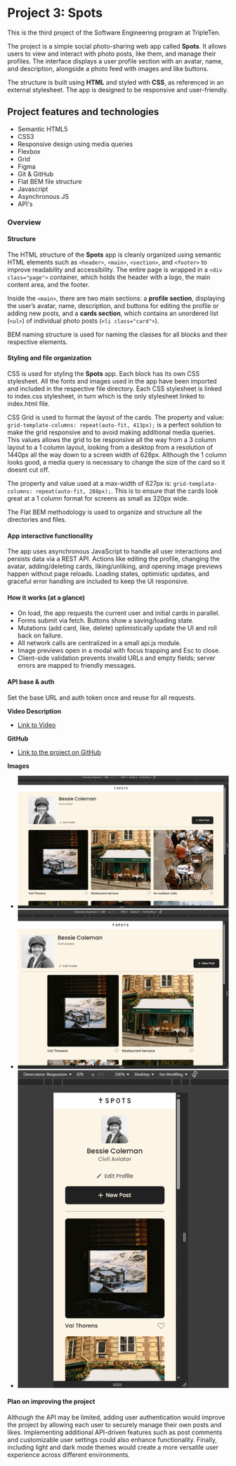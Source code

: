 # Project 3: Spots

This is the third project of the Software Engineering program at TripleTen.

The project is a simple social photo-sharing web app called **Spots**. It allows users to view and interact with photo posts, like them, and manage their profiles. The interface displays a user profile section with an avatar, name, and description, alongside a photo feed with images and like buttons.

The structure is built using **HTML** and styled with **CSS**, as referenced in an external stylesheet. The app is designed to be responsive and user-friendly.

## Project features and technologies

- Semantic HTML5
- CSS3
- Responsive design using media queries
- Flexbox
- Grid
- Figma
- Git & GitHub
- Flat BEM file structure
- Javascript
- Asynchronous JS
- API's

### Overview

#### Structure

The HTML structure of the **Spots** app is cleanly organized using semantic HTML elements such as `<header>`, `<main>`, `<section>`, and `<footer>` to improve readability and accessibility. The entire page is wrapped in a `<div class="page">` container, which holds the header with a logo, the main content area, and the footer.

Inside the `<main>`, there are two main sections: a **profile section**, displaying the user’s avatar, name, description, and buttons for editing the profile or adding new posts, and a **cards section**, which contains an unordered list (`<ul>`) of individual photo posts (`<li class="card">`).

BEM naming structure is used for naming the classes for all blocks and their respective elements.

#### Styling and file organization

CSS is used for styling the **Spots** app. Each block has its own CSS stylesheet. All the fonts and images used in the app have been imported and included in the respective file directory. Each CSS stylesheet is linked to index.css stylesheet, in turn which is the only stylesheet linked to index.html file.

CSS Grid is used to format the layout of the cards. The property and value: `grid-template-columns: repeat(auto-fit, 413px);` is a perfect solution to make the grid responsive and to avoid making additional media queries. This values allows the grid to be responsive all the way from a 3 column layout to a 1 column layout, looking from a desktop from a resolution of 1440px all the way down to a screen width of 628px. Although the 1 column looks good, a media query is necessary to change the size of the card so it doesnt cut off.

The property and value used at a max-width of 627px is: `grid-template-columns: repeat(auto-fit, 288px);`. This is to ensure that the cards look great at a 1 column format for screens as small as 320px wide.

The Flat BEM methodology is used to organize and structure all the directories and files.

#### App interactive functionality

The app uses asynchronous JavaScript to handle all user interactions and persists data via a REST API. Actions like editing the profile, changing the avatar, adding/deleting cards, liking/unliking, and opening image previews happen without page reloads. Loading states, optimistic updates, and graceful error handling are included to keep the UI responsive.

#### How it works (at a glance)

- On load, the app requests the current user and initial cards in parallel.
- Forms submit via fetch. Buttons show a saving/loading state.
- Mutations (add card, like, delete) optimistically update the UI and roll back on failure.
- All network calls are centralized in a small api.js module.
- Image previews open in a modal with focus trapping and Esc to close.
- Client-side validation prevents invalid URLs and empty fields; server errors are mapped to friendly messages.

#### API base & auth

Set the base URL and auth token once and reuse for all requests.

**Video Description**

- [Link to Video ](https://docs.google.com/videos/d/17_MKI_7cPPxmvsQ_ISLA5LDckUaUV5ZMbmAzotlh8h4/edit?usp=sharing)

**GitHub**

- [Link to the project on GitHub](https://thegrindnet.github.io/se_project_spots/)

**Images**

- ![Project at screensize 1440px (3 Column)](./images/Screensize%20at%201440px.png)
- ![Project at screensize 1200px (2 Column)](./images/Screensize%20at%201200px.png)
- ![Project at screensize 370px (1 Column)](./images/Screensize%20at%20370px.png)

#### Plan on improving the project

Although the API may be limited, adding user authentication would improve the project by allowing each user to securely manage their own posts and likes. Implementing additional API-driven features such as post comments and customizable user settings could also enhance functionality. Finally, including light and dark mode themes would create a more versatile user experience across different environments.
